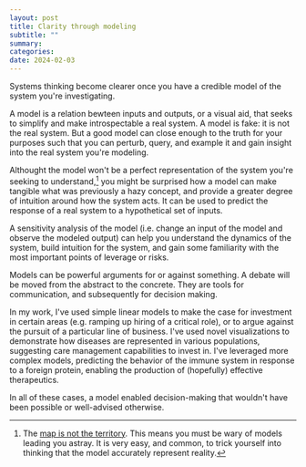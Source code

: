 ```yaml
---
layout: post
title: Clarity through modeling
subtitle: ""
summary: 
categories: 
date: 2024-02-03
---
```


Systems thinking become clearer once you have a credible model of the system you're investigating.

A model is a relation bewteen inputs and outputs, or a visual aid, that seeks to simplify and make introspectable a real system. A model is fake: it is not the real system. But a good model can close enough to the truth for your purposes such that you can perturb, query, and example it and gain insight into the real system you're modeling. 

Althought the model won't be a perfect representation of the system you're seeking to understand,[^map-territory] you might be surprised how a model can make tangible what was previously a hazy concept, and provide a greater degree of intuition around how the system acts. It can be used to predict the response of a real system to a hypothetical set of inputs. 

A sensitivity analysis of the model (i.e. change an input of the model and observe the modeled output) can help you understand the dynamics of the system, build intuition for the system, and gain some familiarity with the most important points of leverage or risks. 

Models can be powerful arguments for or against something. A debate will be moved from the abstract to the concrete. They are tools for communication, and subsequently for decision making. 

In my work, I've used simple linear models to make the case for investment in certain areas (e.g. ramping up hiring of a critical role), or to argue against the pursuit of a particular line of business. I've used novel visualizations to demonstrate how diseases are represented in various populations, suggesting care management capabilities to invest in. I've leveraged more complex models, predicting the behavior of the immune system in response to a foreign protein, enabling the production of (hopefully) effective therapeutics.

In all of these cases, a model enabled decision-making that wouldn't have been possible or well-advised otherwise.


[^map-territory]: The [map is not the territory](https://en.wikipedia.org/wiki/Map%E2%80%93territory_relation). This means you must be wary of models leading you astray. It is very easy, and common, to trick yourself into thinking that the model accurately represent reality. 